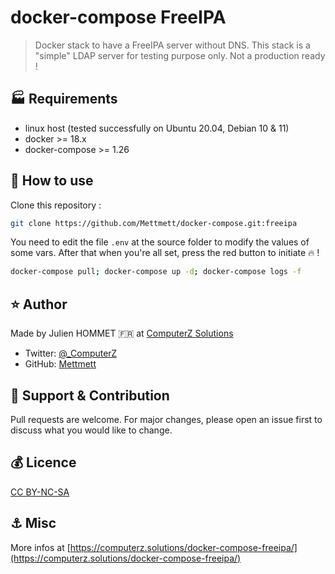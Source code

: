 # docker-compose FreeIPA

> Docker stack to have a FreeIPA server without DNS. This stack is a "simple" LDAP server for testing purpose only. Not a production ready !

## :factory: Requirements

* linux host (tested successfully on Ubuntu 20.04, Debian 10 & 11)
* docker >= 18.x
* docker-compose >= 1.26

## :rocket: How to use

Clone this repository :

```bash
git clone https://github.com/Mettmett/docker-compose.git:freeipa
```

You need to edit the file `.env` at the source folder to modify the values of some vars. After that when you're all set, press the red button to initiate :fire: !

```bash
docker-compose pull; docker-compose up -d; docker-compose logs -f
```

## :star: Author

Made by Julien HOMMET :fr: at [ComputerZ Solutions](https://computerz.solutions/)

* Twitter: [@_ComputerZ](https://twitter.com/_ComputerZ)
* GitHub: [Mettmett](https://github.com/Mettmett)

## :wrench: Support & Contribution

Pull requests are welcome. For major changes, please open an issue first to discuss what you would like to change.

## :moneybag: Licence

[CC BY-NC-SA](https://creativecommons.org/licenses/by-nc-sa/4.0)

## :anchor: Misc

More infos at [https://computerz.solutions/docker-compose-freeipa/](https://computerz.solutions/docker-compose-freeipa/)

